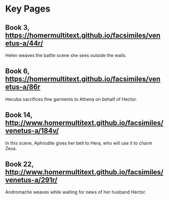 # Key Pages
## Book 3, https://homermultitext.github.io/facsimiles/venetus-a/44r/
Helen weaves the battle scene she sees outside the walls.
## Book 6, https://homermultitext.github.io/facsimiles/venetus-a/86r
Hecuba sacrifices fine garments to Athena on behalf of Hector.
## Book 14,  http://www.homermultitext.github.io/facsimiles/venetus-a/184v/
In this scene, Aphrodite gives her belt to Hera, who will use it to charm Zeus.
## Book 22, http://www.homermultitext.github.io/facsimiles/venetus-a/291r/
Andromache weaves while waiting for news of her husband Hector.

